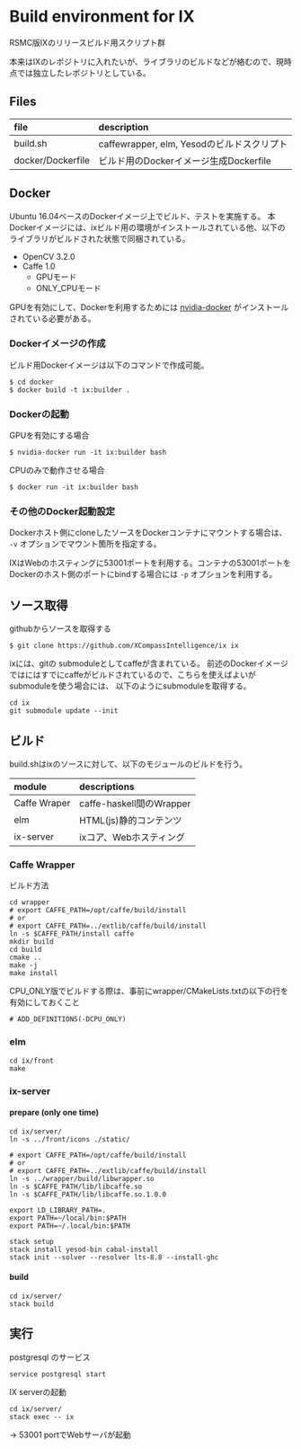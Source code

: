 # Build environment for IX
RSMC版IXのリリースビルド用スクリプト群

本来はIXのレポジトリに入れたいが、ライブラリのビルドなどが絡むので、現時点では独立したレポジトリとしている。

## Files

| file                 | description |
|:---------------------|:----------- |
| build.sh             | caffewrapper, elm, Yesodのビルドスクリプト |
| docker/Dockerfile    | ビルド用のDockerイメージ生成Dockerfile |

## Docker
Ubuntu 16.04ベースのDockerイメージ上でビルド、テストを実施する。
本Dockerイメージには、ixビルド用の環境がインストールされている他、以下のライブラリがビルドされた状態で同梱されている。

- OpenCV 3.2.0
- Caffe 1.0
  - GPUモード
  - ONLY_CPUモード

GPUを有効にして、Dockerを利用するためには [nvidia-docker](https://github.com/NVIDIA/nvidia-docker) がインストールされている必要がある。



### Dockerイメージの作成
ビルド用Dockerイメージは以下のコマンドで作成可能。

```
$ cd docker
$ docker build -t ix:builder .
```

### Dockerの起動
GPUを有効にする場合
```
$ nvidia-docker run -it ix:builder bash
```

CPUのみで動作させる場合
```
$ docker run -it ix:builder bash
```

### その他のDocker起動設定
Dockerホスト側にcloneしたソースをDockerコンテナにマウントする場合は、 `-v` オプションでマウント箇所を指定する。

IXはWebのホスティングに53001ポートを利用する。コンテナの53001ポートをDockerのホスト側のポートにbindする場合には `-p` オプションを利用する。


## ソース取得
githubからソースを取得する

```
$ git clone https://github.com/XCompassIntelligence/ix ix
```

ixには、gitの submoduleとしてcaffeが含まれている。
前述のDockerイメージではにはすでにcaffeがビルドされているので、こちらを使えばよいがsubmoduleを使う場合には、
以下のようにsubmoduleを取得する。

```
cd ix
git submodule update --init
```

## ビルド
build.shはixのソースに対して、以下のモジュールのビルドを行う。

| module       | descriptions  |
|:-------------|:--------------|
| Caffe Wraper | caffe-haskell間のWrapper |
| elm          | HTML(js)静的コンテンツ |
| ix-server    | ixコア、Webホスティング |


### Caffe Wrapper
ビルド方法

```
cd wrapper
# export CAFFE_PATH=/opt/caffe/build/install
# or
# export CAFFE_PATH=../extlib/caffe/build/install
ln -s $CAFFE_PATH/install caffe
mkdir build
cd build
cmake ..
make -j
make install
```

CPU_ONLY版でビルドする際は、事前にwrapper/CMakeLists.txtの以下の行を有効にしておくこと

```
# ADD_DEFINITIONS(-DCPU_ONLY)
```

### elm

```
cd ix/front
make
```

### ix-server

#### prepare (only one time)

```
cd ix/server/
ln -s ../front/icons ./static/

# export CAFFE_PATH=/opt/caffe/build/install
# or
# export CAFFE_PATH=../extlib/caffe/build/install
ln -s ../wrapper/build/libwrapper.so
ln -s $CAFFE_PATH/lib/libcaffe.so
ln -s $CAFFE_PATH/lib/libcaffe.so.1.0.0

export LD_LIBRARY_PATH=.
export PATH=~/local/bin:$PATH
export PATH=~/.local/bin:$PATH

stack setup
stack install yesod-bin cabal-install
stack init --solver --resolver lts-8.8 --install-ghc
```

#### build


```
cd ix/server/
stack build
```



## 実行
postgresql のサービス

```
service postgresql start
```

IX serverの起動

```
cd ix/server/
stack exec -- ix
```

-> 53001 portでWebサーバが起動
